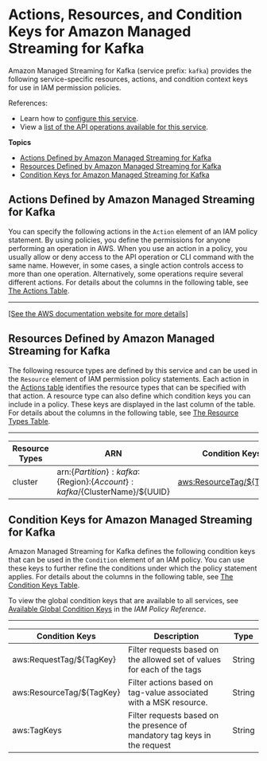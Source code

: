 # Actions, Resources, and Condition Keys for Amazon Managed Streaming for Kafka<a name="list_amazonmanagedstreamingforkafka"></a>

Amazon Managed Streaming for Kafka \(service prefix: `kafka`\) provides the following service\-specific resources, actions, and condition context keys for use in IAM permission policies\.

References:
+ Learn how to [configure this service](https://docs.aws.amazon.com/msk/latest/developerguide/)\.
+ View a [list of the API operations available for this service](https://docs.aws.amazon.com/msk/1.0/apireference/)\.

**Topics**
+ [Actions Defined by Amazon Managed Streaming for Kafka](#amazonmanagedstreamingforkafka-actions-as-permissions)
+ [Resources Defined by Amazon Managed Streaming for Kafka](#amazonmanagedstreamingforkafka-resources-for-iam-policies)
+ [Condition Keys for Amazon Managed Streaming for Kafka](#amazonmanagedstreamingforkafka-policy-keys)

## Actions Defined by Amazon Managed Streaming for Kafka<a name="amazonmanagedstreamingforkafka-actions-as-permissions"></a>

You can specify the following actions in the `Action` element of an IAM policy statement\. By using policies, you define the permissions for anyone performing an operation in AWS\. When you use an action in a policy, you usually allow or deny access to the API operation or CLI command with the same name\. However, in some cases, a single action controls access to more than one operation\. Alternatively, some operations require several different actions\. For details about the columns in the following table, see [The Actions Table](reference_policies_actions-resources-contextkeys.md#actions_table)\.


****  
[\[See the AWS documentation website for more details\]](http://docs.aws.amazon.com/IAM/latest/UserGuide/list_amazonmanagedstreamingforkafka.html)

## Resources Defined by Amazon Managed Streaming for Kafka<a name="amazonmanagedstreamingforkafka-resources-for-iam-policies"></a>

The following resource types are defined by this service and can be used in the `Resource` element of IAM permission policy statements\. Each action in the [Actions table](#amazonmanagedstreamingforkafka-actions-as-permissions) identifies the resource types that can be specified with that action\. A resource type can also define which condition keys you can include in a policy\. These keys are displayed in the last column of the table\. For details about the columns in the following table, see [The Resource Types Table](reference_policies_actions-resources-contextkeys.md#resources_table)\.


****  

| Resource Types | ARN | Condition Keys | 
| --- | --- | --- | 
|   cluster  |  arn:$\{Partition\}:kafka:$\{Region\}:$\{Account\}:kafka/$\{ClusterName\}/$\{UUID\}  |   [ aws:ResourceTag/$\{TagKey\} ](#amazonmanagedstreamingforkafka-aws_ResourceTag___TagKey_)   | 

## Condition Keys for Amazon Managed Streaming for Kafka<a name="amazonmanagedstreamingforkafka-policy-keys"></a>

Amazon Managed Streaming for Kafka defines the following condition keys that can be used in the `Condition` element of an IAM policy\. You can use these keys to further refine the conditions under which the policy statement applies\. For details about the columns in the following table, see [The Condition Keys Table](reference_policies_actions-resources-contextkeys.md#context_keys_table)\.

To view the global condition keys that are available to all services, see [Available Global Condition Keys](reference_policies_condition-keys.html#AvailableKeys) in the *IAM Policy Reference*\.


****  

| Condition Keys | Description | Type | 
| --- | --- | --- | 
|   aws:RequestTag/$\{TagKey\}  | Filter requests based on the allowed set of values for each of the tags | String | 
|   aws:ResourceTag/$\{TagKey\}  | Filter actions based on tag\-value associated with a MSK resource\. | String | 
|   aws:TagKeys  | Filter requests based on the presence of mandatory tag keys in the request | String | 